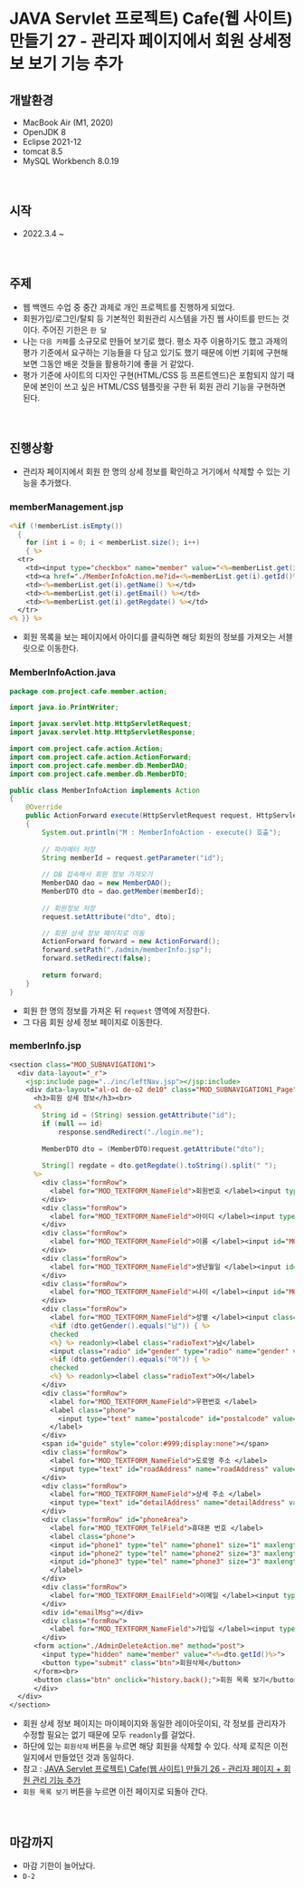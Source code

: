 # JAVA Servlet 프로젝트) Cafe(웹 사이트) 만들기 27 - 관리자 페이지에서 회원 상세정보 보기 기능 추가

## 개발환경
* MacBook Air (M1, 2020)
* OpenJDK 8
* Eclipse 2021-12
* tomcat 8.5
* MySQL Workbench 8.0.19<br><br><br>

## 시작
* 2022.3.4 ~ <br><br><br>

## 주제
* 웹 백엔드 수업 중 중간 과제로 개인 프로젝트를 진행하게 되었다.
* 회원가입/로그인/탈퇴 등 기본적인 회원관리 시스템을 가진 웹 사이트를 만드는 것이다. 주어진 기한은 `한 달`
* 나는 `다음 카페`를 소규모로 만들어 보기로 했다. 평소 자주 이용하기도 했고 과제의 평가 기준에서 요구하는 기능들을 다 담고 있기도 했기 때문에 이번 기회에 구현해 보면 그동안 배운 것들을 활용하기에 좋을 거 같았다.
* 평가 기준에 사이트의 디자인 구현(HTML/CSS 등 프론트엔드)은 포함되지 않기 때문에 본인이 쓰고 싶은 HTML/CSS 템플릿을 구한 뒤 회원 관리 기능을 구현하면 된다.<br><br><br>

## 진행상황
* 관리자 페이지에서 회원 한 명의 상세 정보를 확인하고 거기에서 삭제할 수 있는 기능을 추가했다.

### memberManagement.jsp

```jsp
<%if (!memberList.isEmpty())
  {
    for (int i = 0; i < memberList.size(); i++)
    { %>
  <tr>
    <td><input type="checkbox" name="member" value="<%=memberList.get(i).getId() %>"></td>
    <td><a href="./MemberInfoAction.me?id=<%=memberList.get(i).getId()%>"><%=memberList.get(i).getId() %></a></td>
    <td><%=memberList.get(i).getName() %></td>
    <td><%=memberList.get(i).getEmail() %></td>
    <td><%=memberList.get(i).getRegdate() %></td>
  </tr>
<% }} %>
```

* 회원 목록을 보는 페이지에서 아이디를 클릭하면 해당 회원의 정보를 가져오는 서블릿으로 이동한다.

### MemberInfoAction.java

```java
package com.project.cafe.member.action;

import java.io.PrintWriter;

import javax.servlet.http.HttpServletRequest;
import javax.servlet.http.HttpServletResponse;

import com.project.cafe.action.Action;
import com.project.cafe.action.ActionForward;
import com.project.cafe.member.db.MemberDAO;
import com.project.cafe.member.db.MemberDTO;

public class MemberInfoAction implements Action 
{
    @Override
    public ActionForward execute(HttpServletRequest request, HttpServletResponse response) throws Exception 
    {
        System.out.println("M : MemberInfoAction - execute() 호출");
		
        // 파라메터 저장
        String memberId = request.getParameter("id");
		
        // DB 접속해서 회원 정보 가져오기
        MemberDAO dao = new MemberDAO();
        MemberDTO dto = dao.getMember(memberId);
		
        // 회원정보 저장
        request.setAttribute("dto", dto);

        // 회원 상세 정보 페이지로 이동
        ActionForward forward = new ActionForward();
        forward.setPath("./admin/memberInfo.jsp");
        forward.setRedirect(false);
		
        return forward;
    }
}
```

* 회원 한 명의 정보를 가져온 뒤 `request` 영역에 저장한다.
* 그 다음 회원 상세 정보 페이지로 이동한다.

### memberInfo.jsp

```jsp
<section class="MOD_SUBNAVIGATION1">
  <div data-layout="_r">
    <jsp:include page="../inc/leftNav.jsp"></jsp:include>
    <div data-layout="al-o1 de-o2 de10" class="MOD_SUBNAVIGATION1_Page">
      <h3>회원 상세 정보</h3><br>
      <%
      	String id = (String) session.getAttribute("id");
      	if (null == id)
      		response.sendRedirect("./login.me");
      	
      	MemberDTO dto = (MemberDTO)request.getAttribute("dto");
      	
      	String[] regdate = dto.getRegdate().toString().split(" ");
      %>
        <div class="formRow">
          <label for="MOD_TEXTFORM_NameField">회원번호 </label><input type="text" name="memberNum" id="memberNum" value="<%=dto.getMemberNum() %>" readonly>
        </div>
        <div class="formRow">
          <label for="MOD_TEXTFORM_NameField">아이디 </label><input type="text" name="id" id="id" value="<%=dto.getId() %>" readonly>
        </div>
        <div class="formRow">
          <label for="MOD_TEXTFORM_NameField">이름 </label><input id="MOD_TEXTFORM_NameField" type="text" name="name" class="name" value="<%=dto.getName()%>" readonly>
        </div>
        <div class="formRow">
          <label for="MOD_TEXTFORM_NameField">생년월일 </label><input id="MOD_TEXTFORM_NameField" type="date" name="birth" class="birth" value="<%=dto.getBirth()%>" readonly>
        </div>
        <div class="formRow">
          <label for="MOD_TEXTFORM_NameField">나이 </label><input id="MOD_TEXTFORM_NameField" type="text" name="age" class="age" value="<%=dto.getAge()%>" disabled>
        </div>
        <div class="formRow">
          <label for="MOD_TEXTFORM_NameField">성별 </label><input class="radio" type="radio" name="gender" id="gender" value="남"
          <%if (dto.getGender().equals("남")) { %> 
          checked
          <%} %> readonly><label class="radioText">남</label> 
          <input class="radio" id="gender" type="radio" name="gender" value="여"
          <%if (dto.getGender().equals("여")) { %>
          checked
          <%} %> readonly><label class="radioText">여</label>
        </div>
        <div class="formRow">
          <label for="MOD_TEXTFORM_NameField">우편번호 </label>
          <label class="phone">
            <input type="text" name="postalcode" id="postalcode" value="<%=dto.getPostalcode() %>" readonly>
          </label>
        </div>
        <span id="guide" style="color:#999;display:none"></span>
        <div class="formRow">
          <label for="MOD_TEXTFORM_NameField">도로명 주소 </label>
          <input type="text" id="roadAddress" name="roadAddress" value="<%=dto.getRoad_address() %>" readonly>
        </div>
        <div class="formRow">
          <label for="MOD_TEXTFORM_NameField">상세 주소 </label>
		  <input type="text" id="detailAddress" name="detailAddress" value="<%=dto.getDetail_address()%>" readonly>
        </div>
        <div class="formRow" id="phoneArea">
          <label for="MOD_TEXTFORM_TelField">휴대폰 번호 </label>
          <label class="phone">
          <input id="phone1" type="tel" name="phone1" size="1" maxlength="3" value="<%=dto.getPhone().substring(0, 3) %>" oninput="tabCursor(1)" readonly> - 
          <input id="phone2" type="tel" name="phone2" size="3" maxlength="4" value="<%=dto.getPhone().substring(3, 7) %>" oninput="tabCursor(2)" readonly> - 
          <input id="phone3" type="tel" name="phone3" size="3" maxlength="4" value="<%=dto.getPhone().substring(7, 11) %>" readonly>
          </label>
        </div>
        <div class="formRow">
          <label for="MOD_TEXTFORM_EmailField">이메일 </label><input type="email" name="email" id="email" value="<%=dto.getEmail()%>" readonly>
        </div>
        <div id="emailMsg"></div>
        <div class="formRow">
          <label for="MOD_TEXTFORM_NameField">가입일 </label><input type="text" name="regdate" id="regdate" value="<%=regdate[0] %>" readonly>
        </div>
      <form action="./AdminDeleteAction.me" method="post">
        <input type="hidden" name="member" value="<%=dto.getId()%>">
        <button type="submit" class="btn">회원삭제</button>
      </form><br>
      <button class="btn" onclick="history.back();">회원 목록 보기</button>
      </div>
  </div>
</section>
```

* 회원 상세 정보 페이지는 마이페이지와 동일한 레이아웃이되, 각 정보를 관리자가 수정할 필요는 없기 때문에 모두 `readonly`를 걸었다.
* 하단에 있는 `회원삭제` 버튼을 누르면 해당 회원을 삭제할 수 있다. 삭제 로직은 이전 일지에서 만들었던 것과 동일하다.
* 참고 : [JAVA Servlet 프로젝트) Cafe(웹 사이트) 만들기 26 - 관리자 페이지 + 회원 관리 기능 추가](https://miro7923.github.io/project%20log/cafe-project-26/)
* `회원 목록 보기` 버튼을 누르면 이전 페이지로 되돌아 간다.<br><br><br>

## 마감까지
* 마감 기한이 늘어났다. 
* `D-2`
